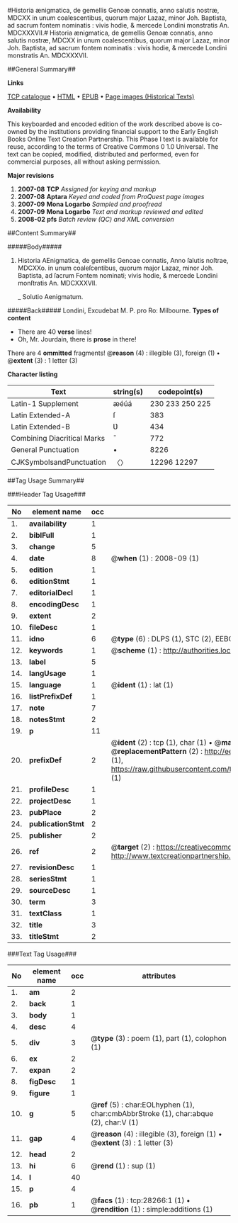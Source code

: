 #Historia ænigmatica, de gemellis Genoæ connatis, anno salutis nostræ, MDCXX in unum coalescentibus, quorum major Lazaz, minor Joh. Baptista, ad sacrum fontem nominatis : vivis hodie, & mercede Londini monstratis An. MDCXXXVII.#
Historia ænigmatica, de gemellis Genoæ connatis, anno salutis nostræ, MDCXX in unum coalescentibus, quorum major Lazaz, minor Joh. Baptista, ad sacrum fontem nominatis : vivis hodie, & mercede Londini monstratis An. MDCXXXVII.

##General Summary##

**Links**

[TCP catalogue](http://www.ota.ox.ac.uk/tcp/)  • 
[HTML](http://tei.it.ox.ac.uk/tcp/Texts-HTML/free/A01/A01598.html)  • 
[EPUB](http://tei.it.ox.ac.uk/tcp/Texts-EPUB/free/A01/A01598.epub) • 
[Page images (Historical Texts)](https://data.historicaltexts.jisc.ac.uk/view?pubId=eebo-33143156e&pageId=eebo-33143156e-28266-1)

**Availability**

This keyboarded and encoded edition of the
	       work described above is co-owned by the institutions
	       providing financial support to the Early English Books
	       Online Text Creation Partnership. This Phase I text is
	       available for reuse, according to the terms of Creative
	       Commons 0 1.0 Universal. The text can be copied,
	       modified, distributed and performed, even for
	       commercial purposes, all without asking permission.

**Major revisions**

1. __2007-08__ __TCP__ *Assigned for keying and markup*
1. __2007-08__ __Aptara__ *Keyed and coded from ProQuest page images*
1. __2007-09__ __Mona Logarbo__ *Sampled and proofread*
1. __2007-09__ __Mona Logarbo__ *Text and markup reviewed and edited*
1. __2008-02__ __pfs__ *Batch review (QC) and XML conversion*

##Content Summary##

#####Body#####

1. Historia AEnigmatica, de gemellis Genoae connatis, Anno ſalutis noſtrae, MDCXXo.
in unum coaleſcentibus, quorum major Lazaz, minor Joh. Baptista, ad ſacrum Fontem nominati;
vivis hodie, & mercede Londini monſtratis An. MDCXXXVII.

    _ Solutio Aenigmatum.

#####Back#####
Londini, Excudebat M. P. pro Ro: Milbourne.
**Types of content**

  * There are 40 **verse** lines!
  * Oh, Mr. Jourdain, there is **prose** in there!

There are 4 **ommitted** fragments! 
 @__reason__ (4) : illegible (3), foreign (1)  •  @__extent__ (3) : 1 letter (3)

**Character listing**


|Text|string(s)|codepoint(s)|
|---|---|---|
|Latin-1 Supplement|æéúá|230 233 250 225|
|Latin Extended-A|ſ|383|
|Latin Extended-B|Ʋ|434|
|Combining             Diacritical Marks|̄|772|
|General Punctuation|•|8226|
|CJKSymbolsandPunctuation|〈〉|12296 12297|

##Tag Usage Summary##

###Header Tag Usage###

|No|element name|occ|attributes|
|---|---|---|---|
|1.|__availability__|1||
|2.|__biblFull__|1||
|3.|__change__|5||
|4.|__date__|8| @__when__ (1) : 2008-09 (1)|
|5.|__edition__|1||
|6.|__editionStmt__|1||
|7.|__editorialDecl__|1||
|8.|__encodingDesc__|1||
|9.|__extent__|2||
|10.|__fileDesc__|1||
|11.|__idno__|6| @__type__ (6) : DLPS (1), STC (2), EEBO-CITATION (1), OCLC (1), VID (1)|
|12.|__keywords__|1| @__scheme__ (1) : http://authorities.loc.gov/ (1)|
|13.|__label__|5||
|14.|__langUsage__|1||
|15.|__language__|1| @__ident__ (1) : lat (1)|
|16.|__listPrefixDef__|1||
|17.|__note__|7||
|18.|__notesStmt__|2||
|19.|__p__|11||
|20.|__prefixDef__|2| @__ident__ (2) : tcp (1), char (1)  •  @__matchPattern__ (2) : ([0-9\-]+):([0-9IVX]+) (1), (.+) (1)  •  @__replacementPattern__ (2) : http://eebo.chadwyck.com/downloadtiff?vid=$1&page=$2 (1), https://raw.githubusercontent.com/textcreationpartnership/Texts/master/tcpchars.xml#$1 (1)|
|21.|__profileDesc__|1||
|22.|__projectDesc__|1||
|23.|__pubPlace__|2||
|24.|__publicationStmt__|2||
|25.|__publisher__|2||
|26.|__ref__|2| @__target__ (2) : https://creativecommons.org/publicdomain/zero/1.0/ (1), http://www.textcreationpartnership.org/docs/. (1)|
|27.|__revisionDesc__|1||
|28.|__seriesStmt__|1||
|29.|__sourceDesc__|1||
|30.|__term__|3||
|31.|__textClass__|1||
|32.|__title__|3||
|33.|__titleStmt__|2||


###Text Tag Usage###

|No|element name|occ|attributes|
|---|---|---|---|
|1.|__am__|2||
|2.|__back__|1||
|3.|__body__|1||
|4.|__desc__|4||
|5.|__div__|3| @__type__ (3) : poem (1), part (1), colophon (1)|
|6.|__ex__|2||
|7.|__expan__|2||
|8.|__figDesc__|1||
|9.|__figure__|1||
|10.|__g__|5| @__ref__ (5) : char:EOLhyphen (1), char:cmbAbbrStroke (1), char:abque (2), char:V (1)|
|11.|__gap__|4| @__reason__ (4) : illegible (3), foreign (1)  •  @__extent__ (3) : 1 letter (3)|
|12.|__head__|2||
|13.|__hi__|6| @__rend__ (1) : sup (1)|
|14.|__l__|40||
|15.|__p__|4||
|16.|__pb__|1| @__facs__ (1) : tcp:28266:1 (1)  •  @__rendition__ (1) : simple:additions (1)|
